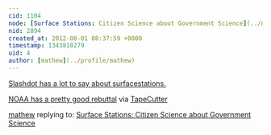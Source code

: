 ```yaml
---
cid: 1104
node: [Surface Stations: Citizen Science about Government Science](../notes/mathew/7-19-2012/surface-stations-citizen-science-about-government-science)
nid: 2894
created_at: 2012-08-01 08:37:59 +0000
timestamp: 1343810279
uid: 4
author: [mathew](../profile/mathew)
---
```


[Slashdot has a lot to say about surfacestations.](http://science.slashdot.org/story/12/07/31/0012245/surfacestations-noaa-has-overestimated-land-surface-temperature-trends)

[NOAA has a pretty good rebuttal](http://www.ncdc.noaa.gov/oa/about/response-v2.pdf) via [TapeCutter](http://slashdot.org/~TapeCutter)

[mathew](../profile/mathew) replying to: [Surface Stations: Citizen Science about Government Science](../notes/mathew/7-19-2012/surface-stations-citizen-science-about-government-science)

